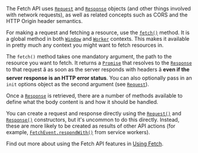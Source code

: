 The Fetch API uses [`Request`](/en-US/docs/Web/API/Request) and [`Response`](/en-US/docs/Web/API/Response) objects (and other things involved with network requests), as well as related concepts such as CORS and the HTTP Origin header semantics.

For making a request and fetching a resource, use the [`fetch()`](/en-US/docs/Web/API/Window/fetch "fetch()") method. It is a global method in both [`Window`](/en-US/docs/Web/API/Window) and [`Worker`](/en-US/docs/Web/API/WorkerGlobalScope "Worker") contexts. This makes it available in pretty much any context you might want to fetch resources in.

The `fetch()` method takes one mandatory argument, the path to the resource you want to fetch. It returns a [`Promise`](/en-US/docs/Web/JavaScript/Reference/Global_Objects/Promise) that resolves to the [`Response`](/en-US/docs/Web/API/Response) to that request â as soon as the server responds with headers â **even if the server response is an HTTP error status**. You can also optionally pass in an `init` options object as the second argument (see [`Request`](/en-US/docs/Web/API/Request)).

Once a [`Response`](/en-US/docs/Web/API/Response) is retrieved, there are a number of methods available to define what the body content is and how it should be handled.

You can create a request and response directly using the [`Request()`](/en-US/docs/Web/API/Request/Request "Request()") and [`Response()`](/en-US/docs/Web/API/Response/Response "Response()") constructors, but it's uncommon to do this directly. Instead, these are more likely to be created as results of other API actions (for example, [`FetchEvent.respondWith()`](/en-US/docs/Web/API/FetchEvent/respondWith) from service workers).

Find out more about using the Fetch API features in [Using Fetch](/en-US/docs/Web/API/Fetch_API/Using_Fetch).